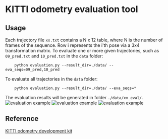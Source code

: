 # KITTI odometry evaluation tool

## Usage

Each trajectory file `xx.txt` contains a N x 12 table, where N is the number of frames of the sequence. Row i represents the i'th pose via a 3x4 transformation matrix.
To evaluate one or more given trajectories, such as `09_pred.txt` and `10_pred.txt`  in the `data` folder:

        python evaluation.py --result_dir=./data/ --eva_seqs=09_pred,10_pred 

To evaluate all trajectories in the `data` folder:

        python evaluation.py --result_dir=./data/ --eva_seqs=* 

The evaluation results will be generated in folder `./data/xx_eval/`. 
![evaluation example](https://github.com/LearnerLee/KITTI-odometry-evaluation-tool/blob/master/doc/09_error_seg.png)
![evaluation example](https://github.com/LearnerLee/KITTI-odometry-evaluation-tool/blob/master/doc/09_path.png)
![evaluation example](https://github.com/LearnerLee/KITTI-odometry-evaluation-tool/blob/master/doc/09_rpy.png)

## Reference
<a href="http://www.cvlibs.net/datasets/kitti/eval_odometry.php" target="_blank">KITTI odometry development kit</a>

